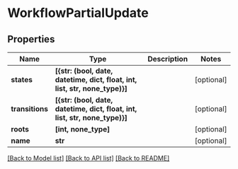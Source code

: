 # WorkflowPartialUpdate


## Properties

Name | Type | Description | Notes
------------ | ------------- | ------------- | -------------
**states** | **[{str: (bool, date, datetime, dict, float, int, list, str, none_type)}]** |  | [optional] 
**transitions** | **[{str: (bool, date, datetime, dict, float, int, list, str, none_type)}]** |  | [optional] 
**roots** | **[int, none_type]** |  | [optional] 
**name** | **str** |  | [optional] 

[[Back to Model list]](../#documentation-for-models) [[Back to API list]](../#documentation-for-api-endpoints) [[Back to README]](../)


